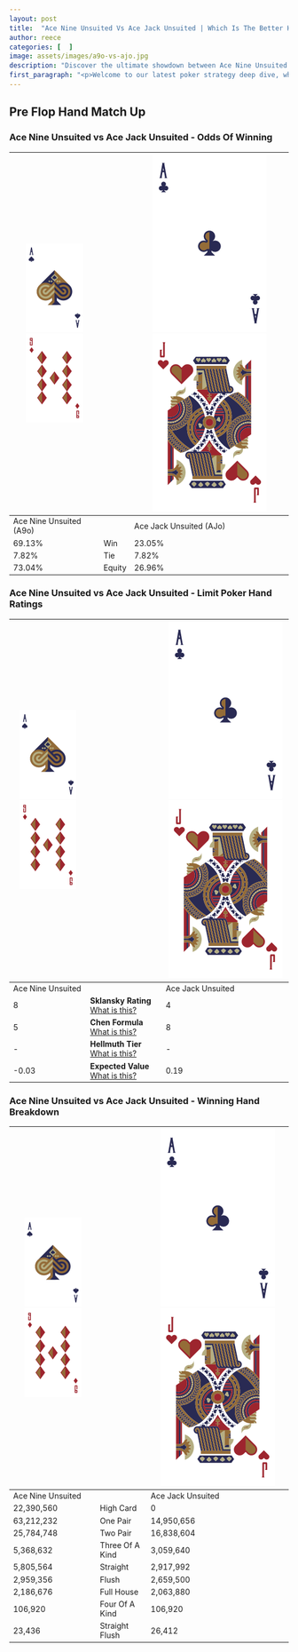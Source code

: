 ```yaml
---
layout: post
title:  "Ace Nine Unsuited Vs Ace Jack Unsuited | Which Is The Better Hand In Poker? A Complete Guide"
author: reece
categories: [  ]
image: assets/images/a9o-vs-ajo.jpg
description: "Discover the ultimate showdown between Ace Nine Unsuited and Ace Jack Unsuited in poker! Uncover the odds, strategies, and scenarios where one hand triumphs over the other. Get ready to up your poker game with this thrilling analysis."
first_paragraph: "<p>Welcome to our latest poker strategy deep dive, where we're pitting two distinct hands against each other in a high-stakes showdown: Ace Nine Unsuited vs Ace Jack Unsuited.</p><p>In the dynamic world of poker, every decision counts, and knowing which hand holds the upper hand is key to your success at the table.</p><p>In this article, we'll dissect these two hands, explore the scenarios where one dominates the other, and equip you with the knowledge to make strategic choices that can tip the odds in your favor.</p><p>Get ready to unravel the intriguing dynamics of these poker hands and elevate your game to new heights.</p>"
---
```




[comment]: # (sp0)

## Pre Flop Hand Match Up

<div class="table hand-ratings" markdown="1"> 



### Ace Nine Unsuited vs Ace Jack Unsuited - Odds Of Winning


    
| ![image info](assets/images/hand1/A.png) ![image info](assets/images/hand1/9o.png) |  | ![image info](assets/images/hand2/A.png) ![image info](assets/images/hand2/Jo.png) |
| -------- | -------- | -------- |
| Ace Nine Unsuited (A9o) |  | Ace Jack Unsuited (AJo) |
| 69.13% | Win | 23.05% |
| 7.82% | Tie | 7.82% |
| 73.04% | Equity | 26.96% |




[comment]: # (sp1)



### Ace Nine Unsuited vs Ace Jack Unsuited - Limit Poker Hand Ratings


    
| ![image info](assets/images/hand1/A.png) ![image info](assets/images/hand1/9o.png) |  | ![image info](assets/images/hand2/A.png) ![image info](assets/images/hand2/Jo.png) |
| -------- | -------- | -------- |
| Ace Nine Unsuited |  | Ace Jack Unsuited |
| 8 | **Sklansky Rating** [What is this?](/sklansky-rating-explained) | 4 |
| 5 | **Chen Formula** [What is this?](/chen-formula-explained) | 8 |
| - | **Hellmuth Tier** [What is this?](/Hellmuth-tier-explained) | - |
| -0.03 | **Expected Value** [What is this?](/expected-value-explained) | 0.19 |




[comment]: # (sp2)



### Ace Nine Unsuited vs Ace Jack Unsuited - Winning Hand Breakdown


    
| ![image info](assets/images/hand1/A.png) ![image info](assets/images/hand1/9o.png) |  | ![image info](assets/images/hand2/A.png) ![image info](assets/images/hand2/Jo.png) |
| -------- | -------- | -------- |
| Ace Nine Unsuited |  | Ace Jack Unsuited |
| 22,390,560 | High Card | 0 |
| 63,212,232 | One Pair | 14,950,656 |
| 25,784,748 | Two Pair | 16,838,604 |
| 5,368,632 | Three Of A Kind | 3,059,640 |
| 5,805,564 | Straight | 2,917,992 |
| 2,959,356 | Flush | 2,659,500 |
| 2,186,676 | Full House | 2,063,880 |
| 106,920 | Four Of A Kind | 106,920 |
| 23,436 | Straight Flush | 26,412 |




[comment]: # (sp3)



</div>

[comment]: # (sp4)



[comment]: # (sp5)

